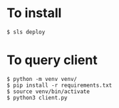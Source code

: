 # To install

    $ sls deploy

# To query client

    $ python -m venv venv/
    $ pip install -r requirements.txt
    $ source venv/bin/activate
    $ python3 client.py

